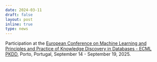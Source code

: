 ```yaml
---
date: 2024-03-11
draft: false
layout: post
inline: true
type: news
---
```


Participation at the [European Conference on Machine Learning and Principles and Practice of Knowledge Discovery in Databases - ECML PKDD](https://ecmlpkdd.org/2025/), Porto, Portugal, September 14 - September 19, 2025.